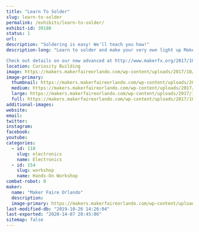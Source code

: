 ```yaml
---
title: "Learn To Solder"
slug: learn-to-solder
permalink: /exhibits/learn-to-solder/
exhibit-id: 39180
status: 1
url: 
description: "Soldering is easy! We'll teach you how!"
description-long: "Learn to solder and make your very own light up Makey Pin or level up with our new advanced kit!

Check out details on our new advanced at http://www.makerfx.org/2017/10/advanced-soldering-training-maker-faire-orlando-2017/"
location: Curiosity Building
image: https://makers.makerfaireorlando.com/wp-content/uploads/2017/10/15286750225_ae0ca0cc75_o-1024x683.jpg
image-primary:
  thumbnail: https://makers.makerfaireorlando.com/wp-content/uploads/2017/10/15286750225_ae0ca0cc75_o-150x150.jpg
  medium: https://makers.makerfaireorlando.com/wp-content/uploads/2017/10/15286750225_ae0ca0cc75_o-300x200.jpg
  large: https://makers.makerfaireorlando.com/wp-content/uploads/2017/10/15286750225_ae0ca0cc75_o-1024x683.jpg
  full: https://makers.makerfaireorlando.com/wp-content/uploads/2017/10/15286750225_ae0ca0cc75_o.jpg
additional-images:
website: 
email: 
twitter: 
instagram: 
facebook: 
youtube: 
categories:
  - id: 118
    slug: electronics
    name: Electronics
  - id: 154
    slug: workshop
    name: Hands-On Workshop
combat-robot: 0
maker:
  name: "Maker Faire Orlando"
  description:
  image-primary: https://makers.makerfaireorlando.com/wp-content/uploads/2017/10/makey.png
last-modified-db: "2019-10-26 14:26:04"
last-exported: "2020-14-07 20:45:06"
sitemap: false
---
```


